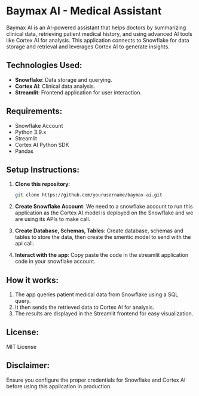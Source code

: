 # Baymax AI - Medical Assistant

Baymax AI is an AI-powered assistant that helps doctors by summarizing clinical data, retrieving patient medical history, and using advanced AI tools like Cortex AI for analysis. This application connects to Snowflake for data storage and retrieval and leverages Cortex AI to generate insights.

## Technologies Used:
- **Snowflake**: Data storage and querying.
- **Cortex AI**: Clinical data analysis.
- **Streamlit**: Frontend application for user interaction.

## Requirements:
- Snowflake Account
- Python 3.9.x
- Streamlit
- Cortex AI Python SDK
- Pandas

## Setup Instructions:

1. **Clone this repository**:
    ```bash
    git clone https://github.com/yourusername/baymax-ai.git
    ```

2. **Create Snowflake Account**:
    We need to a snowflake account to run this application as the Cortex AI model is deployed on the Snowflake and we are using its APIs to make call.  

3. **Create Database, Schemas, Tables**:
   Create database, schemas and tables to store the data, then create the smentic model to send with the api call.
   
4. **Interact with the app**:
    Copy paste the code in the streamlit application code in your snowflake account.

## How it works:
1. The app queries patient medical data from Snowflake using a SQL query.
2. It then sends the retrieved data to Cortex AI for analysis.
3. The results are displayed in the Streamlit frontend for easy visualization.

## License:
MIT License

## Disclaimer:
Ensure you configure the proper credentials for Snowflake and Cortex AI before using this application in production.
